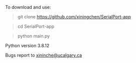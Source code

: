 To download and use:
> git clone https://github.com/xiningchen/SerialPort-app

> cd SerialPort-app

> python main.py

Python version 3.8.12

Bugs report to xininche@ucalgary.ca 

